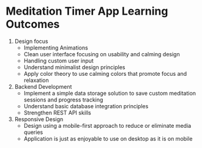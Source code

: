 # Meditation Timer App Learning Outcomes
1) Design focus
    * Implementing Animations
    * Clean user interface focusing on usability and calming design
    * Handling custom user input
    * Understand minimalist design principles
    * Apply color theory to use calming colors that promote focus and relaxation
2) Backend Development
    * Implement a simple data storage solution to save custom meditation sessions and progress tracking
    * Understand basic database integration principles
    * Strengthen REST API skills
3) Responsive Design
    * Design using a mobile-first approach to reduce or eliminate media queries
    * Application is just as enjoyable to use on desktop as it is on mobile
